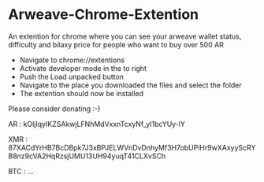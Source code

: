 # Arweave-Chrome-Extention
An extention for chrome where you can see your arweave wallet status, difficulty and bilaxy price for people who want to buy over 500 AR

* Navigate to chrome://extentions
* Activate developer mode in the to right
* Push the Load unpacked button
* Navigate to the place you downloaded the files and select the folder
* The extention should now be installed

Please consider donating :-)

AR : kOljIqyIKZSAkwjLFNhMdVxxnTcxyNf_yI1bcYUy-lY

XMR : 87XACdYrHB7BcDBpk7J3xBPJELWVnDvDnhyMf3H7obUPiHr9wXAxyyScRYB8nz9cVA2HqRzsjUMU13UH94yuqT41CLXvSCh

BTC : ...
